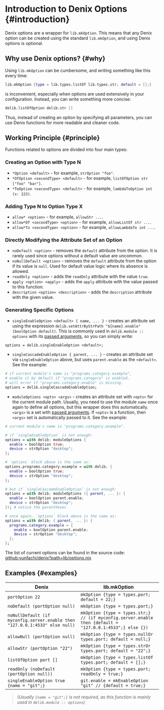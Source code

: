 # Introduction to Denix Options {#introduction}
Denix options are a wrapper for `lib.mkOption`. This means that any Denix option can be created using the standard `lib.mkOption`, and using Denix options is optional.

## Why use Denix options? {#why}
Using `lib.mkOption` can be cumbersome, and writing something like this every time:

```nix
lib.mkOption {type = lib.types.listOf lib.types.str; default = [];}
```

is inconvenient, especially when options are used extensively in your configuration. Instead, you can write something more concise:

```nix
delib.listOfOption delib.str []
```

Thus, instead of creating an option by specifying all parameters, you can use Denix functions for more readable and cleaner code.

## Working Principle {#principle}
Functions related to options are divided into four main types:

### Creating an Option with Type N
- `*Option <default>` - for example, `strOption "foo"`.
- `*OfOption <secondType> <default>` - for example, `listOfOption str ["foo" "bar"]`.
- `*ToOption <secondType> <default>` - for example, `lambdaToOption int (x: 123)`.

### Adding Type N to Option Type X
- `allow* <option>` - for example, `allowStr ...`.
- `allow*Of <secondType> <option>` - for example, `allowListOf str ...`.
- `allow*To <secondType> <option>` - for example, `allowLambdaTo int ...`.

### Directly Modifying the Attribute Set of an Option
- `noDefault <option>` - removes the `default` attribute from the option. It is rarely used since options without a default value are uncommon.
- `noNullDefault <option>` - removes the `default` attribute from the option if its value is `null`. Used for default value logic where its absence is allowed.
- `readOnly <option>` - adds the `readOnly` attribute with the value `true`.
- `apply <option> <apply>` - adds the `apply` attribute with the value passed to this function.
- `description <option> <description>` - adds the `description` attribute with the given value.

### Generating Specific Options
- `singleEnableOption <default> { name, ... }` - creates an attribute set using the expression `delib.setAttrByStrPath "${name}.enable" (boolOption default)`. This is commonly used in `delib.module :: options` with its [passed arguments](/modules/structure#passed-arguments), so you can simply write:

```nix
options = delib.singleEnableOption <default>;
```

- `singleCascadeEnableOption { parent, ... }` - creates an attribute set via `singleEnableOption` above, but uses `parent.enable` as the `<default>`. See the example:

```nix
# if current module's name is "programs.category.example",
# enable it by default if "programs.category" is enabled.
# will error if "programs.category.enable" is missing.
options = delib.singleCascadeEnableOption;
```

- `moduleOptions <opts> <args>` - creates an attribute set with `<opts>` for the current module path. Usually, you need to use the module `name` once again to define all options, but this wrapper does this automatically. `<args>` is a set with [passed arguments](/modules/structure#passed-arguments). If `<opts>` is a function, then `<args>` set is automatically passed to it. See the example:

```nix
# current module's name is "programs.category.example".

# if `singleEnableOption` is not enough:
options = with delib; moduleOptions {
  enable = boolOption true;
  device = strOption "desktop";
};

# `options` block above is the same as:
options.programs.category.example = with delib; {
  enable = boolOption true;
  device = strOption "desktop";
};

# but if `singleCascadeEnableOption` is not enough:
options = with delib; moduleOptions ({ parent, ... }: {
  enable = boolOption parent.enable;
  device = strOption "desktop";
}); # notice the parentheses

# once again, `options` block above is the same as:
options = with delib; { parent, ... }: {
  programs.category.example = {
    enable = boolOption parent.enable;
    device = strOption "desktop";
  };
};
```

The list of current options can be found in the source code: [github:yunfachi/denix?path=lib/options.nix](https://github.com/yunfachi/denix/blob/master/lib/options.nix)

## Examples {#examples}

| Denix                                                                       | lib.mkOption                                                                                             |
|-----------------------------------------------------------------------------|----------------------------------------------------------------------------------------------------------|
| `portOption 22`                                                             | `mkOption {type = types.port; default = 22;}`                                                            |
| `noDefault (portOption null)`                                               | `mkOption {type = types.port;}`                                                                          |
| `noNullDefault (if myconfig.server.enable then "127.0.0.1:4533" else null)` | `mkOption {type = types.str;} // (if myconfig.server.enable then {default = "127.0.0.1:4533";} else {})` |
| `allowNull (portOption null)`                                               | `mkOption {type = types.nullOr types.port; default = null;}`                                             |
| `allowStr (portOption "22")`                                                | `mkOption {type = types.strOr types.port; default = "22";}`                                              |
| `listOfOption port []`                                                      | `mkOption {type = types.listOf types.port; default = [];}`                                               |
| `readOnly (noDefault (portOption null))`                                    | `mkOption {type = types.port; readOnly = true;}`                                                         |
| `singleEnableOption true {name = "git";}`                                   | `git.enable = mkEnableOption "git" // {default = true;}`                                                 |

> *(Usually `{name = "git";}` is not required, as this function is mainly used in `delib.module :: options`)*
